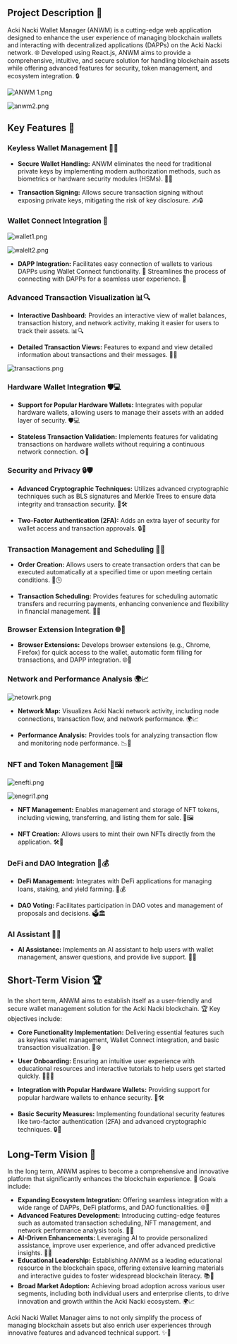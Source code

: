 ## Project Description 🌟

Acki Nacki Wallet Manager (ANWM) is a cutting-edge web application designed to enhance the user experience of managing blockchain wallets and interacting with decentralized applications (DAPPs) on the Acki Nacki network. 🌐 Developed using React.js, ANWM aims to provide a comprehensive, intuitive, and secure solution for handling blockchain assets while offering advanced features for security, token management, and ecosystem integration. 🔒

![ANWM 1.png](https://cdn.dorahacks.io/static/files/19104bba444b3b48438d405428491db8.png)

![anwm2.png](https://cdn.dorahacks.io/static/files/19104bbbe043bd63dd7034c4dac82d68.png)

## Key Features 🔑

### Keyless Wallet Management 🔑🚫

- **Secure Wallet Handling:** ANWM eliminates the need for traditional private keys by implementing modern authorization methods, such as biometrics or hardware security modules (HSMs). 🔑🚫

- **Transaction Signing:** Allows secure transaction signing without exposing private keys, mitigating the risk of key disclosure. ✍️🔒

### Wallet Connect Integration 🌉

![wallet1.png](https://cdn.dorahacks.io/static/files/191052cf36cfc3ea469751542c4a5f9a.png)

![walelt2.png](https://cdn.dorahacks.io/static/files/191052d1467876740d755844d9ea49e6.png)

- **DAPP Integration:** Facilitates easy connection of wallets to various DAPPs using Wallet Connect functionality. 🌉 Streamlines the process of connecting with DAPPs for a seamless user experience. 🤝

### Advanced Transaction Visualization 📊🔍

- **Interactive Dashboard:** Provides an interactive view of wallet balances, transaction history, and network activity, making it easier for users to track their assets. 📊🔍

- **Detailed Transaction Views:** Features to expand and view detailed information about transactions and their messages. 📜🔎

![transactions.png](https://cdn.dorahacks.io/static/files/19108966bc43c35e68dd08042ffb2688.png)

### Hardware Wallet Integration 🛡️💻

- **Support for Popular Hardware Wallets:** Integrates with popular hardware wallets, allowing users to manage their assets with an added layer of security. 🛡️💻

- **Stateless Transaction Validation:** Implements features for validating transactions on hardware wallets without requiring a continuous network connection. ⚙️🔗

### Security and Privacy 🔒🛡️

- **Advanced Cryptographic Techniques:** Utilizes advanced cryptographic techniques such as BLS signatures and Merkle Trees to ensure data integrity and transaction security. 🔐🛠️

- **Two-Factor Authentication (2FA):** Adds an extra layer of security for wallet access and transaction approvals. 🔒🔑

### Transaction Management and Scheduling 📅💸

- **Order Creation:** Allows users to create transaction orders that can be executed automatically at a specified time or upon meeting certain conditions. 📅🕒

- **Transaction Scheduling:** Provides features for scheduling automatic transfers and recurring payments, enhancing convenience and flexibility in financial management. 🔄💸

### Browser Extension Integration 🌐🔌

- **Browser Extensions:** Develops browser extensions (e.g., Chrome, Firefox) for quick access to the wallet, automatic form filling for transactions, and DAPP integration. 🌐🔌

### Network and Performance Analysis 🌍📈

![netowrk.png](https://cdn.dorahacks.io/static/files/19108c0def7430e89e1131b455781523.png)

- **Network Map:** Visualizes Acki Nacki network activity, including node connections, transaction flow, and network performance. 🌍📈

- **Performance Analysis:** Provides tools for analyzing transaction flow and monitoring node performance. 📉🔧

### NFT and Token Management 🎨🖼️

![enefti.png](https://cdn.dorahacks.io/static/files/19108dc2d7233e87d2470cb43c2ad15d.png)

![enegri1.png](https://cdn.dorahacks.io/static/files/19108dcbc9cb3b03df855794126b5642.png)

- **NFT Management:** Enables management and storage of NFT tokens, including viewing, transferring, and listing them for sale. 🎨🖼️

- **NFT Creation:** Allows users to mint their own NFTs directly from the application. 🛠️🎨

### DeFi and DAO Integration 🌾💰

- **DeFi Management:** Integrates with DeFi applications for managing loans, staking, and yield farming. 🌾💰

- **DAO Voting:** Facilitates participation in DAO votes and management of proposals and decisions. 🗳️🏛️

### AI Assistant 🤖💬

- **AI Assistance:** Implements an AI assistant to help users with wallet management, answer questions, and provide live support. 🤖💬

## Short-Term Vision 🏆

In the short term, ANWM aims to establish itself as a user-friendly and secure wallet management solution for the Acki Nacki blockchain. 🏆 Key objectives include:

- **Core Functionality Implementation:** Delivering essential features such as keyless wallet management, Wallet Connect integration, and basic transaction visualization. 🎯⚙️

- **User Onboarding:** Ensuring an intuitive user experience with educational resources and interactive tutorials to help users get started quickly. 🚀🧑‍💻

- **Integration with Popular Hardware Wallets:** Providing support for popular hardware wallets to enhance security. 🔐🛠️

- **Basic Security Measures:** Implementing foundational security features like two-factor authentication (2FA) and advanced cryptographic techniques. 🔒🔑

## Long-Term Vision 🌟

In the long term, ANWM aspires to become a comprehensive and innovative platform that significantly enhances the blockchain experience. 🌟 Goals include:
- **Expanding Ecosystem Integration:** Offering seamless integration with a wide range of DAPPs, DeFi platforms, and DAO functionalities. 🌐🔗
- **Advanced Features Development:** Introducing cutting-edge features such as automated transaction scheduling, NFT management, and network performance analysis tools. 🚀📅
- **AI-Driven Enhancements:** Leveraging AI to provide personalized assistance, improve user experience, and offer advanced predictive insights. 🤖🔮
- **Educational Leadership:** Establishing ANWM as a leading educational resource in the blockchain space, offering extensive learning materials and interactive guides to foster widespread blockchain literacy. 📚🏅
- **Broad Market Adoption:** Achieving broad adoption across various user segments, including both individual users and enterprise clients, to drive innovation and growth within the Acki Nacki ecosystem. 🌍📈

Acki Nacki Wallet Manager aims to not only simplify the process of managing blockchain assets but also enrich user experiences through innovative features and advanced technical support. ✨🔧